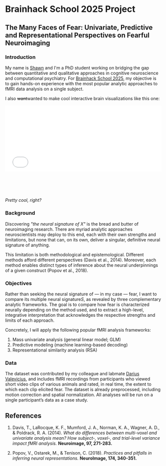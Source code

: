 # Brainhack School 2025 Project

## The Many Faces of Fear: Univariate, Predictive and Representational Perspectives on Fearful Neuroimaging

### Introduction

My name is [Shawn](https://shwnmnl.github.io) and I'm a PhD student working on bridging the gap between quantitative and qualitative approaches in cognitive neuroscience and computational psychiatry. For [Brainhack School 2025](https://school-brainhack.github.io/), my objective is to gain hands-on experience with the most popular analytic approaches to fMRI data analysis on a single subject. 

I also <s>want</s>wanted to make cool interactive brain visualizations like this one:
<div style="position: relative; width: 100%; padding-top: 56.25%;">
  <iframe src="_static/fearmap_view.html"
          style="position: absolute; top: 0; left: 0; width: 100%; height: 75%; border: none;">
  </iframe>
</div>

_Pretty cool, right?_

### Background

Discovering *"the neural signature of X"* is the bread and butter of neuroimaging research. There are myriad analytic approaches neuroscientists may deploy to this end, each with their own strengths and limitations, but none that can, on its own, deliver a singular, definitive neural signature of anything.

This limitation is both methodological and epistemological. Different methods afford different perspectives (Davis et al., 2014). Moreover, each method enables distinct types of inference about the neural underpinnings of a given construct (Popov et al., 2018).

### Objectives

Rather than seeking the neural signature of — in my case — fear, I want to compare its multiple neural signature*S*, as revealed by three complementary analytic frameworks. The goal is to compare how fear is characterized neurally depending on the method used, and to extract a high-level, integrative interpretation that acknowledges the respective strengths and limits of each approach.

Concretely, I will apply the following popular fMRI analysis frameworks:

1. Mass univariate analysis (general linear model; GLM)
2. Predictive modeling (machine learning-based decoding)
3. Representational similarity analysis (RSA)

### Data

The dataset was contributed by my colleague and labmate [Darius Valevicius](https://dariusliutas.com/), and includes fMRI recordings from participants who viewed short video clips of various animals and rated, in real time, the extent to which each clip elicited fear. The dataset is already preprocessed, including motion correction and spatial normalization. All analyses will be run on a single participant’s data as a case study.

## References
1. Davis, T., LaRocque, K. F., Mumford, J. A., Norman, K. A., Wagner, A. D., & Poldrack, R. A. (2014). *What do differences between multi-voxel and univariate analysis mean? How subject-, voxel-, and trial-level variance impact fMRI analysis.* **Neuroimage, 97, 271-283.**

2. Popov, V., Ostarek, M., & Tenison, C. (2018). *Practices and pitfalls in inferring neural representations.* **NeuroImage, 174, 340-351.**